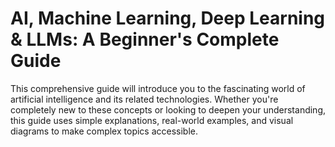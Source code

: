 # AI, Machine Learning, Deep Learning & LLMs: A Beginner's Complete Guide

This comprehensive guide will introduce you to the fascinating world of artificial intelligence and its related technologies. Whether you're completely new to these concepts or looking to deepen your understanding, this guide uses simple explanations, real-world examples, and visual diagrams to make complex topics accessible.


